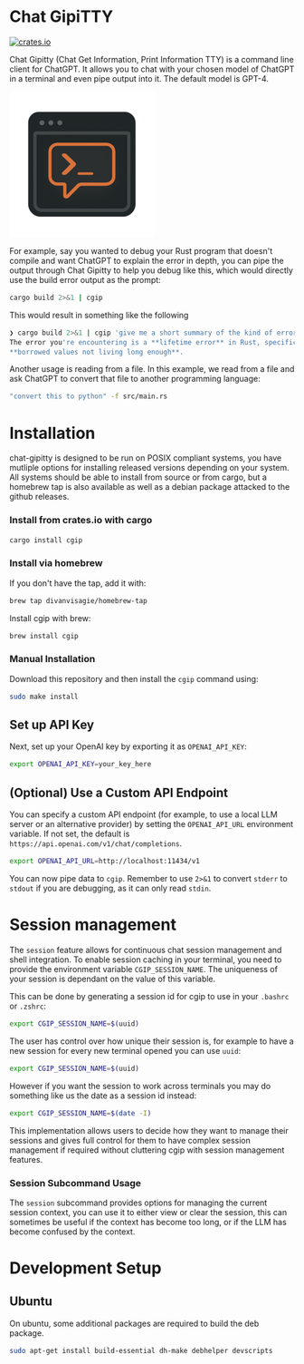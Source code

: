 # Chat GipiTTY
[![crates.io](https://img.shields.io/crates/v/cgip.svg)](https://crates.io/crates/cgip)

Chat Gipitty (Chat Get Information, Print Information TTY) is a command line client for ChatGPT. It allows you to chat with
your chosen model of ChatGPT in a terminal and even pipe output into it. The
default model is GPT-4.

![logo](./docs/logo-256.png)

For example, say you wanted to debug your Rust program that doesn't compile and
want ChatGPT to explain the error in depth, you can pipe the output through Chat
Gipitty to help you debug like this, which would directly use the build error
output as the prompt:

```sh
cargo build 2>&1 | cgip
```

This would result in something like the following
```sh
❯ cargo build 2>&1 | cgip 'give me a short summary of the kind of error this is'
The error you're encountering is a **lifetime error** in Rust, specifically an issue with **borrowed values not living long enough**.
**borrowed values not living long enough**.
```

Another usage is reading from a file. In this example, we read from a file and
ask ChatGPT to convert that file to another programming language:
```sh cgip
"convert this to python" -f src/main.rs
```


# Installation

chat-gipitty is designed to be run on POSIX compliant systems, you have mutliple options for installing released versions depending on your system. All systems should be able to install from source or from cargo, but a homebrew tap is also available as well as a debian package attacked to the github releases.

### Install from crates.io with cargo
```sh
cargo install cgip
```

### Install via homebrew
If you don't have the tap, add it with:
```sh
brew tap divanvisagie/homebrew-tap
```

Install cgip with brew:
```sh
brew install cgip
```

### Manual Installation
Download this repository and then install the `cgip` command using:
```sh
sudo make install
```

## Set up API Key
Next, set up your OpenAI key by exporting it as `OPENAI_API_KEY`:
```sh
export OPENAI_API_KEY=your_key_here
```

## (Optional) Use a Custom API Endpoint

You can specify a custom API endpoint (for example, to use a local LLM server or an alternative provider) by setting the `OPENAI_API_URL` environment variable.
If not set, the default is `https://api.openai.com/v1/chat/completions`.

```sh
export OPENAI_API_URL=http://localhost:11434/v1
```

You can now pipe data to `cgip`. Remember to use `2>&1` to convert `stderr` to
`stdout` if you are debugging, as it can only read `stdin`.

# Session management
The `session` feature allows for continuous chat session management and shell
integration. To enable session caching in your terminal, you need to provide the
environment variable `CGIP_SESSION_NAME`. The uniqueness of your session is
dependant on the value of this variable.

This can be done by generating a session id for cgip to use in your `.bashrc`
or `.zshrc`:
```sh
export CGIP_SESSION_NAME=$(uuid)
```

The user has control over how unique their session is, for example to have a new
session for every new terminal opened you can use `uuid`:

```sh
export CGIP_SESSION_NAME=$(uuid)
```
However if you want the session to work across terminals you may do something
like us the date as a session id instead:
```sh
export CGIP_SESSION_NAME=$(date -I)
```

This implementation allows users to decide how they want to manage their
sessions and gives full control for them to have complex session management if
required without cluttering cgip with session management features.

### Session Subcommand Usage
The `session` subcommand provides options for managing the current session
context, you can use it to either view or clear the session, this can sometimes
be useful if the context has become too long, or if the LLM has become confused
by the context.


# Development Setup

## Ubuntu

On ubuntu, some additional packages are required to build the deb package.

```sh
sudo apt-get install build-essential dh-make debhelper devscripts
```
